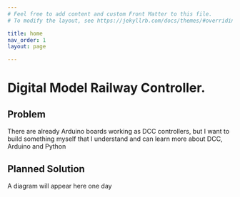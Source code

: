 ```yaml
---
# Feel free to add content and custom Front Matter to this file.
# To modify the layout, see https://jekyllrb.com/docs/themes/#overriding-theme-defaults

title: home
nav_order: 1
layout: page

---
```


# Digital Model Railway Controller.

## Problem

There are already Arduino boards working as DCC controllers, but I want to build something myself that I understand and can learn more about DCC, Arduino and Python

## Planned Solution

A diagram will appear here one day
